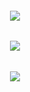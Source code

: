 <h6 align="center">  
<img src="https://64.media.tumblr.com/e7383e93fddde1250ffc9a033e04a95b/555c4b73ed8c0b3e-e2/s540x810/05f2ac4f1b63a78694900691144e8052398f3ecf.gifv"/>

<h6 align="center">  
<img src="https://media1.tenor.com/m/2EYRpObq2-IAAAAC/eddsworld-tom.gif"/>


<h6 align="center">  
<img src="https://64.media.tumblr.com/e7383e93fddde1250ffc9a033e04a95b/555c4b73ed8c0b3e-e2/s540x810/05f2ac4f1b63a78694900691144e8052398f3ecf.gifv"/>

